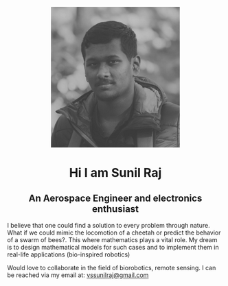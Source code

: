 

<link rel="stylesheet" href="./style.css">
<link rel="stylesheet" href="https://www.w3schools.com/w3css/4/w3.css">


<p align="center">
  <img class="image" src="images/download.png" alt="Ini gambar">
</p>

<h1 align="center"> Hi I am Sunil Raj </h1> 

<h2 align="center"> An Aerospace Engineer and electronics enthusiast </h2>

<div class="w3-container w3-grey">
  
I believe that one could find a solution to every problem through nature. What if we could mimic the locomotion of a cheetah or predict the behavior of a swarm of bees?. This where mathematics plays a vital role. My dream is to design mathematical models for such cases and to implement them in real-life applications (bio-inspired robotics)

Would love to collaborate in the field of biorobotics, remote sensing. I can be reached via my email at: vssunilraj@gmail.com

</div>




